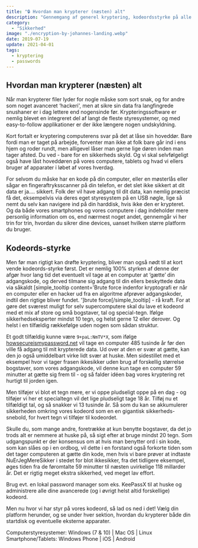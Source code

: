 ```yaml
---
title: "🔒 Hvordan man krypterer (næsten) alt"
description: "Gennemgang af generel kryptering, kodeordsstyrke på alle større platforme."
category:
  - "Sikkerhed"
image: "./encryption-by-johannes-landing.webp"
date: 2019-07-19
update: 2021-04-01
tags:
  - kryptering
  - passwords
---
```


## Hvordan man krypterer (næsten) alt

Når man krypterer filer lyder for nogle måske som sort snak, og for andre som noget avanceret ‘hackeri', men at sikre sin data fra langfingrede snushaner er i dag lettere end nogensinde før. Krypteringssoftware er nemlig blevet en integreret del af langt de fleste styresystemer, og med easy-to-follow applikationer er der ikke længere nogen undskyldning.

Kort fortalt er kryptering computerens svar på det at låse sin hoveddør. Bare fordi man er taget på arbejde, forventer man ikke at folk bare går ind i ens hjem og roder rundt, men alligevel låser man gerne lige døren inden man tager afsted. Du ved - bare for en sikkerheds skyld. Og vi skal selvfølgeligt også have låst hoveddøren på vores computere, tablets og hvad vi ellers bruger af apparater i løbet af vores hverdag.

For selvom du måske har en kode på din computer, eller en møsterlås eller sågar en fingeraftryksscanner på din telefon, er det slet ikke sikkert at dit data er ja.... sikkert. Folk der vil have adgang til dit data, kan nemlig præcist få det, eksempelvis via deres eget styresystem på en USB nøgle, lige så nemt du selv kan navigere ind på din harddisk, hvis ikke den er krypteret. Og da både vores smartphones og vores computere i dag indeholder mere personlig information om os, end nærmest noget andet, gennemgår vi her trin for trin, hvordan du sikrer dine devices, uanset hvilken større platform du bruger.

## Kodeords-styrke

Men før man rigtigt kan drøfte kryptering, bliver man også nødt til at kort vende kodeords-styrke først. Det er nemlig 100% styrken af denne der afgør hvor lang tid det eventuelt vil tage at en computer at ‘gætte’ din adgangskode, og derved tilmane sig adgang til din ellers beskyttede data via såkaldt [simple_tooltip content='Brute force indenfor kryptografi er når en computer eller en hacker ud fra en algoritme afprøver adgangskoder, indtil den rigtige bliver fundet. ']brute force[/simple_tooltip] - rå kraft. For at gøre det sværest muligt for selv supercomputere skal du lave et kodeord med et mix af store og små bogstaver, tal og special-tegn. Ifølge sikkerhedseksperter mindst 10 tegn, og helst gerne 12 eller derover. Og helst i en tilfældig rækkefølge uden nogen som sådan struktur.

Et godt tilfældig kunne være `9+paL:NmTV*X`, som ifølge [howsecureismypassword.net](https://howsecureismypassword.net) vil tage en computer 485 tusinde år før den ville få adgang til mit krypterede data. Ud over at den er svær at gætte, kan den jo også umiddelbart virke lidt svær at huske. Men sidestillet med et eksempel hvor vi tager frasen ikkesikker uden brug af forskellig størrelse bogstaver, som vores adgangskode, vil denne kun tage en computer 59 minutter at gætte sig frem til - og så falder idéen bag vores kryptering ret hurtigt til jorden igen.

Men tilføjer vi blot et tegn mere, er vi oppe pludseligt oppe på en dag - og tilføjer vi her et specialtegn vil det lige pludseligt tage 18 år. Tilføj nu et tilfældigt tal, og så snakker vi 13 tusinde år. Så som du kan se akkumulerer sikkerheden omkring vores kodeord som en en gigantisk sikkerheds-snebold, for hvert tegn vi tilføjer til kodeordet.

Skulle du, som mange andre, foretrække at kun benytte bogstaver, da det jo trods alt er nemmere at huske på, så sigt efter at bruge mindst 20 tegn. Som udgangspunkt er der konsensus om at hvis man benytter ord i sin kode, som kan slåes op i en ordbog, vil dette i en forstand også forkorte tiden som det tager computeren at gætte din kode, men hvis vi bare prøver at indtaste NuErJegMereSikker i stedet for blot ikkesikker, fra det tidligere eksempel, øges tiden fra de føromtalte 59 minutter til næsten uvirkelige 118 millarder år. Det er rigtig meget ekstra sikkerhed, ved meget lav effort.

Brug evt. en lokal password manager som eks. KeePassX til at huske og administrere alle dine avancerede (og i øvrigt helst altid forskellige) kodeord.

Men nu hvor vi har styr på vores kodeord, så lad os ned i det! Vælg din platform herunder, og se under hver sektion, hvordan du krypterer både din startdisk og eventuelle eksterne apparater.

Computerstyresystemer: Windows (7 & 10) | Mac OS | Linux
Smartphone/Tablets: Windows Phone | iOS | Android
